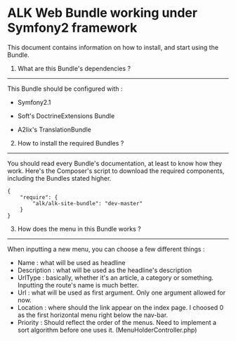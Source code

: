ALK Web Bundle working under Symfony2 framework
===============================================

This document contains information on how to install, and start
using the Bundle.


1) What are this Bundle's dependencies ?
-------------------------------

This Bundle should be configured with :

  * Symfony2.1

  * Soft's DoctrineExtensions Bundle

  * A2lix's TranslationBundle


2) How to install the required Bundles ?
----------------------------------------

You should read every Bundle's documentation, at least to know how they work. Here's the Composer's script to download the required components, including the Bundles stated higher.
```
{
    "require": {
        "alk/alk-site-bundle": "dev-master"
    }
}
```
3) How does the menu in this Bundle works ?
-------------------------------------------
When inputting a new menu, you can choose a few different things :
- Name : what will be used as headline
- Description : what will be used as the headline's description
- UrlType : basically, whether it's an article, a category or something. Inputting the route's name is much better.
- Url : what will be used as first argument. Only one argument allowed for now.
- Location : where should the link appear on the index page. I choosed 0 as the first horizontal menu right below the nav-bar.
- Priority : Should reflect the order of the menus. Need to implement a sort algorithm before one uses it. (MenuHolderController.php)
